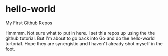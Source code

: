 # hello-world
My First Github Repos

Hmmmm.  Not sure what to put in here.  I set this repos up using the the github tutorial.  But I'm about to go back into Go and do the hello-world turtorial.  Hope they are synergistic and I haven't already shot myself in the foot.
